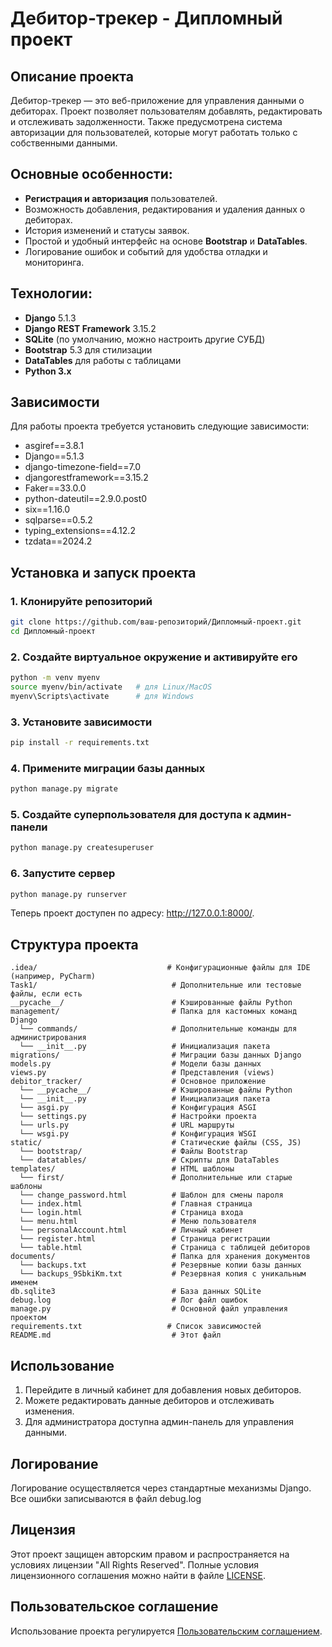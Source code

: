 # **Дебитор-трекер** - Дипломный проект

## **Описание проекта**

Дебитор-трекер — это веб-приложение для управления данными о дебиторах. Проект позволяет пользователям добавлять, редактировать и отслеживать задолженности. Также предусмотрена система авторизации для пользователей, которые могут работать только с собственными данными.

## **Основные особенности:**

- **Регистрация и авторизация** пользователей.
- Возможность добавления, редактирования и удаления данных о дебиторах.
- История изменений и статусы заявок.
- Простой и удобный интерфейс на основе **Bootstrap** и **DataTables**.
- Логирование ошибок и событий для удобства отладки и мониторинга.

## **Технологии:**

- **Django** 5.1.3
- **Django REST Framework** 3.15.2
- **SQLite** (по умолчанию, можно настроить другие СУБД)
- **Bootstrap** 5.3 для стилизации
- **DataTables** для работы с таблицами
- **Python 3.x**

## **Зависимости**

Для работы проекта требуется установить следующие зависимости:

- asgiref==3.8.1
- Django==5.1.3
- django-timezone-field==7.0
- djangorestframework==3.15.2
- Faker==33.0.0
- python-dateutil==2.9.0.post0
- six==1.16.0
- sqlparse==0.5.2
- typing_extensions==4.12.2
- tzdata==2024.2




## **Установка и запуск проекта**

### 1. Клонируйте репозиторий

```bash
git clone https://github.com/ваш-репозиторий/Дипломный-проект.git
cd Дипломный-проект
```

### 2. Создайте виртуальное окружение и активируйте его

```bash
python -m venv myenv
source myenv/bin/activate   # для Linux/MacOS
myenv\Scripts\activate      # для Windows
```
### 3. Установите зависимости

```bash
pip install -r requirements.txt
```
###  4. Примените миграции базы данных

```bash
python manage.py migrate
```

### 5. Создайте суперпользователя для доступа к админ-панели

```bash
python manage.py createsuperuser
```

### 6. Запустите сервер

```bash
python manage.py runserver
```

Теперь проект доступен по адресу: http://127.0.0.1:8000/.

## Структура проекта
```
.idea/                             # Конфигурационные файлы для IDE (например, PyCharm)
Task1/                              # Дополнительные или тестовые файлы, если есть
__pycache__/                        # Кэшированные файлы Python
management/                         # Папка для кастомных команд Django
  └── commands/                     # Дополнительные команды для администрирования
  └── __init__.py                   # Инициализация пакета
migrations/                         # Миграции базы данных Django
models.py                           # Модели базы данных
views.py                            # Представления (views)
debitor_tracker/                    # Основное приложение
  └── __pycache__/                  # Кэшированные файлы Python
  └── __init__.py                   # Инициализация пакета
  └── asgi.py                       # Конфигурация ASGI
  └── settings.py                   # Настройки проекта
  └── urls.py                       # URL маршруты
  └── wsgi.py                       # Конфигурация WSGI
static/                             # Статические файлы (CSS, JS)
  └── bootstrap/                    # Файлы Bootstrap
  └── datatables/                   # Скрипты для DataTables
templates/                          # HTML шаблоны
  └── first/                        # Дополнительные или старые шаблоны
  └── change_password.html          # Шаблон для смены пароля
  └── index.html                    # Главная страница
  └── login.html                    # Страница входа
  └── menu.html                     # Меню пользователя
  └── personalAccount.html          # Личный кабинет
  └── register.html                 # Страница регистрации
  └── table.html                    # Страница с таблицей дебиторов
documents/                          # Папка для хранения документов
  └── backups.txt                   # Резервные копии базы данных
  └── backups_9SbkiKm.txt           # Резервная копия с уникальным именем
db.sqlite3                          # База данных SQLite
debug.log                           # Лог файл ошибок
manage.py                           # Основной файл управления проектом
requirements.txt                   # Список зависимостей
README.md                           # Этот файл
```

## Использование

1. Перейдите в личный кабинет для добавления новых дебиторов.
2. Можете редактировать данные дебиторов и отслеживать изменения.
3. Для администратора доступна админ-панель для управления данными.

## Логирование

Логирование осуществляется через стандартные механизмы Django. Все ошибки записываются в файл debug.log


## Лицензия

Этот проект защищен авторским правом и распространяется на условиях лицензии "All Rights Reserved". Полные условия лицензионного соглашения можно найти в файле [LICENSE](./LICENSE).

## Пользовательское соглашение

Использование проекта регулируется [Пользовательским соглашением](./USER_AGREEMENT.md).


